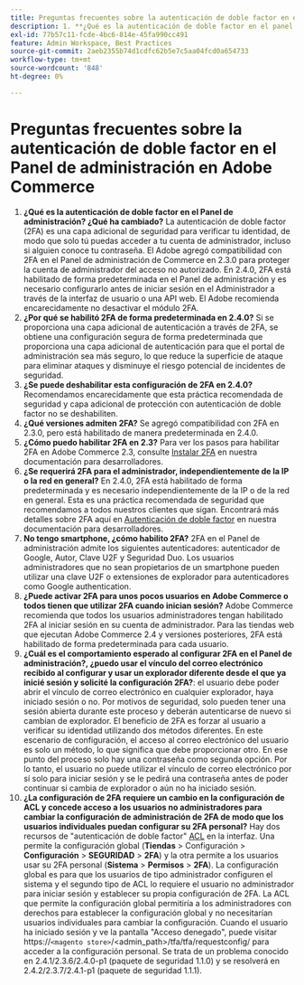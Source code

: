```yaml
---
title: Preguntas frecuentes sobre la autenticación de doble factor en el Panel de administración en Adobe Commerce
description: 1. **¿Qué es la autenticación de doble factor en el panel de administración? Qué ha cambiado?** La autenticación de doble factor (2FA) es una capa adicional de seguridad para verificar su identidad, de modo que solo usted pueda acceder a su cuenta de administrador, incluso si alguien conoce su contraseña. El Adobe agregó compatibilidad con 2FA en el Panel de administración de Commerce en 2.3.0 para proteger la cuenta de administrador del acceso no autorizado. En 2.4.0, 2FA está habilitado de forma predeterminada en el Panel de administración y es necesario configurarlo antes de iniciar sesión en el Administrador a través de la interfaz de usuario o una API web. El Adobe recomienda encarecidamente no desactivar el módulo 2FA.
exl-id: 77b57c11-fcde-4bc6-814e-45fa990cc491
feature: Admin Workspace, Best Practices
source-git-commit: 2aeb2355b74d1cdfc62b5e7c5aa04fcd0a654733
workflow-type: tm+mt
source-wordcount: '848'
ht-degree: 0%

---
```


# Preguntas frecuentes sobre la autenticación de doble factor en el Panel de administración en Adobe Commerce

1. **¿Qué es la autenticación de doble factor en el Panel de administración? ¿Qué ha cambiado?** La autenticación de doble factor (2FA) es una capa adicional de seguridad para verificar tu identidad, de modo que solo tú puedas acceder a tu cuenta de administrador, incluso si alguien conoce tu contraseña. El Adobe agregó compatibilidad con 2FA en el Panel de administración de Commerce en 2.3.0 para proteger la cuenta de administrador del acceso no autorizado. En 2.4.0, 2FA está habilitado de forma predeterminada en el Panel de administración y es necesario configurarlo antes de iniciar sesión en el Administrador a través de la interfaz de usuario o una API web. El Adobe recomienda encarecidamente no desactivar el módulo 2FA.
1. **¿Por qué se habilitó 2FA de forma predeterminada en 2.4.0?** Si se proporciona una capa adicional de autenticación a través de 2FA, se obtiene una configuración segura de forma predeterminada que proporciona una capa adicional de autenticación para que el portal de administración sea más seguro, lo que reduce la superficie de ataque para eliminar ataques y disminuye el riesgo potencial de incidentes de seguridad.
1. **¿Se puede deshabilitar esta configuración de 2FA en 2.4.0?** Recomendamos encarecidamente que esta práctica recomendada de seguridad y capa adicional de protección con autenticación de doble factor no se deshabiliten.
1. **¿Qué versiones admiten 2FA?** Se agregó compatibilidad con 2FA en 2.3.0, pero está habilitado de manera predeterminada en 2.4.0.
1. **¿Cómo puedo habilitar 2FA en 2.3?** Para ver los pasos para habilitar 2FA en Adobe Commerce 2.3, consulte [Instalar 2FA](https://developer.adobe.com/commerce/testing/functional-testing-framework/two-factor-authentication/) en nuestra documentación para desarrolladores.
1. **¿Se requerirá 2FA para el administrador, independientemente de la IP o la red en general?** En 2.4.0, 2FA está habilitado de forma predeterminada y es necesario independientemente de la IP o de la red en general. Esta es una práctica recomendada de seguridad que recomendamos a todos nuestros clientes que sigan. Encontrará más detalles sobre 2FA aquí en [Autenticación de doble factor](https://developer.adobe.com/commerce/testing/functional-testing-framework/two-factor-authentication/) en nuestra documentación para desarrolladores.
1. **No tengo smartphone, ¿cómo habilito 2FA?** 2FA en el Panel de administración admite los siguientes autenticadores: autenticador de Google, Autor, Clave U2F y Seguridad Duo. Los usuarios administradores que no sean propietarios de un smartphone pueden utilizar una clave U2F o extensiones de explorador para autenticadores como Google authentication.
1. **¿Puede activar 2FA para unos pocos usuarios en Adobe Commerce o todos tienen que utilizar 2FA cuando inician sesión?** Adobe Commerce recomienda que todos los usuarios administradores tengan habilitado 2FA al iniciar sesión en su cuenta de administrador. Para las tiendas web que ejecutan Adobe Commerce 2.4 y versiones posteriores, 2FA está habilitado de forma predeterminada para cada usuario.
1. **¿Cuál es el comportamiento esperado al configurar 2FA en el Panel de administración?, ¿puedo usar el vínculo del correo electrónico recibido al configurar y usar un explorador diferente desde el que ya inicié sesión y solicité la configuración 2FA?**: el usuario debe poder abrir el vínculo de correo electrónico en cualquier explorador, haya iniciado sesión o no. Por motivos de seguridad, solo pueden tener una sesión abierta durante este proceso y deberán autenticarse de nuevo si cambian de explorador. El beneficio de 2FA es forzar al usuario a verificar su identidad utilizando dos métodos diferentes. En este escenario de configuración, el acceso al correo electrónico del usuario es solo un método, lo que significa que debe proporcionar otro. En ese punto del proceso solo hay una contraseña como segunda opción. Por lo tanto, el usuario no puede utilizar el vínculo de correo electrónico por sí solo para iniciar sesión y se le pedirá una contraseña antes de poder continuar si cambia de explorador o aún no ha iniciado sesión.
1. **¿La configuración de 2FA requiere un cambio en la configuración de ACL y concede acceso a los usuarios no administradores para cambiar la configuración de administración de 2FA de modo que los usuarios individuales puedan configurar su 2FA personal?** Hay dos recursos de &quot;autenticación de doble factor&quot; [ACL](https://developer.adobe.com/commerce/php/tutorials/backend/create-access-control-list-rule/) en la interfaz. Una permite la configuración global (**Tiendas** > Configuración > **Configuración** > **SEGURIDAD** > **2FA**) y la otra permite a los usuarios usar su 2FA personal (**Sistema** > **Permisos** > **2FA**). La configuración global es para que los usuarios de tipo administrador configuren el sistema y el segundo tipo de ACL lo requiere el usuario no administrador para iniciar sesión y establecer su propia configuración de 2FA. La ACL que permite la configuración global permitiría a los administradores con derechos para establecer la configuración global y no necesitarían usuarios individuales para cambiar la configuración. Cuando el usuario ha iniciado sesión y ve la pantalla &quot;Acceso denegado&quot;, puede visitar https://``<magento store>``/&lt;admin\_path>/tfa/tfa/requestconfig/ para acceder a la configuración personal. Se trata de un problema conocido en 2.4.1/2.3.6/2.4.0-p1 (paquete de seguridad 1.1.0) y se resolverá en 2.4.2/2.3.7/2.4.1-p1 (paquete de seguridad 1.1.1).
